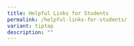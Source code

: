 ```yaml
---
title: Helpful Links for Students
permalink: /helpful-links-for-students/
variant: tiptap
description: ""
---
```

